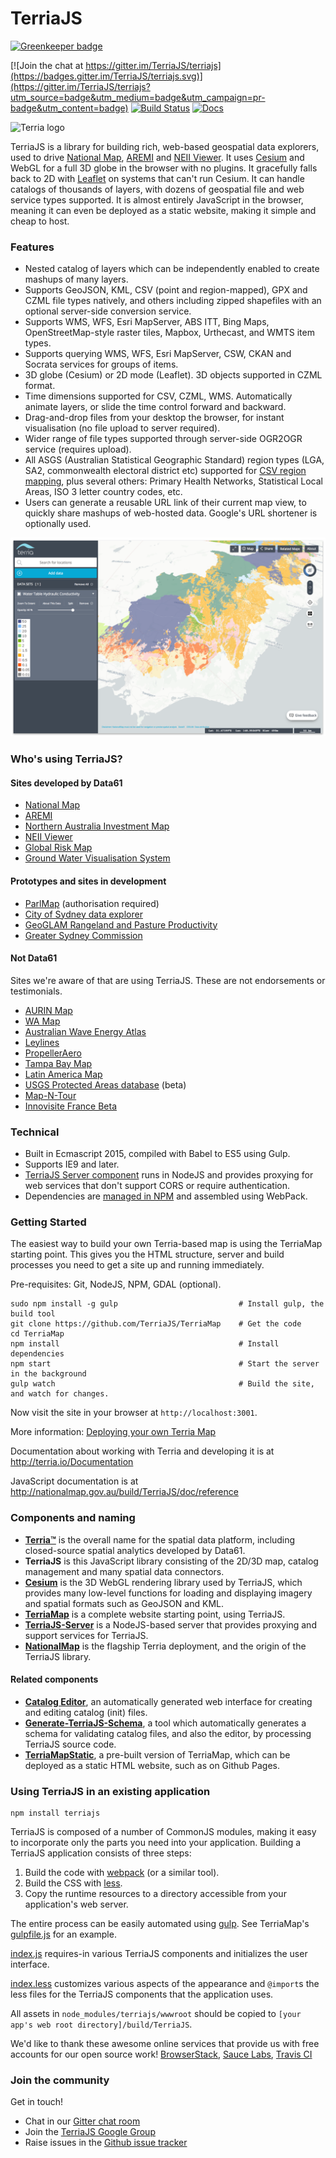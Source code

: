 
TerriaJS
============

[![Greenkeeper badge](https://badges.greenkeeper.io/TerriaJS/terriajs.svg)](https://greenkeeper.io/)

[![Join the chat at https://gitter.im/TerriaJS/terriajs](https://badges.gitter.im/TerriaJS/terriajs.svg)](https://gitter.im/TerriaJS/terriajs?utm_source=badge&utm_medium=badge&utm_campaign=pr-badge&utm_content=badge) [![Build Status](https://travis-ci.org/TerriaJS/terriajs.svg?branch=master)](https://travis-ci.org/TerriaJS/terriajs) [![Docs](https://img.shields.io/badge/docs-online-blue.svg)](http://terria.io/Documentation)

![Terria logo](terria-logo.png "Terria logo")

TerriaJS is a library for building rich, web-based geospatial data explorers, used to drive [National Map](http://nationalmap.gov.au), [AREMI](http://nationalmap.gov.au/renewables) and [NEII Viewer](neiiviewer.nicta.com.au).  It uses [Cesium](https://cesiumjs.org) and WebGL for a full 3D globe in the browser with no plugins.  It gracefully falls back to 2D with [Leaflet](http://leafletjs.com/) on systems that can't run Cesium. It can handle catalogs of thousands of layers, with dozens of geospatial file and web service types supported. It is almost entirely JavaScript in the browser, meaning it can even be deployed as a static website, making it simple and cheap to host.

### Features

* Nested catalog of layers which can be independently enabled to create mashups of many layers.
* Supports GeoJSON, KML, CSV (point and region-mapped), GPX and CZML file types natively, and others including zipped shapefiles with an optional server-side conversion service.
* Supports WMS, WFS, Esri MapServer, ABS ITT, Bing Maps, OpenStreetMap-style raster tiles, Mapbox, Urthecast, and WMTS item types.
* Supports querying WMS, WFS, Esri MapServer, CSW, CKAN and Socrata services for groups of items.
* 3D globe (Cesium) or 2D mode (Leaflet). 3D objects supported in CZML format.
* Time dimensions supported for CSV, CZML, WMS. Automatically animate layers, or slide the time control forward and backward.
* Drag-and-drop files from your desktop the browser, for instant visualisation (no file upload to server required).
* Wider range of file types supported through server-side OGR2OGR service (requires upload).
* All ASGS (Australian Statistical Geographic Standard) region types (LGA, SA2, commonwealth electoral district etc) supported for [CSV region mapping](https://github.com/NICTA/nationalmap/wiki/csv-geo-au), plus several others: Primary Health Networks, Statistical Local Areas, ISO 3 letter country codes, etc.
* Users can generate a reusable URL link of their current map view, to quickly share mashups of web-hosted data. Google's URL shortener is optionally used.

![Terria screenshot](terria-screenshot.png "Terria screenshot")

### Who's using TerriaJS?

#### Sites developed by Data61

* [National Map](http://nationalmap.gov.au)
* [AREMI](http://nationalmap.gov.au/renewables)
* [Northern Australia Investment Map](http://nationalmap.gov.au/northernaustralia)
* [NEII Viewer](http://neii.org.au/viewer)
* [Global Risk Map](http://globalriskmap.nicta.com.au)
* [Ground Water Visualisation System](http://groundwater-vis.research.nicta.com.au/)

#### Prototypes and sites in development

* [ParlMap](http://parlmap.terria.io/) (authorisation required)
* [City of Sydney data explorer](http://data.cityofsydney.nsw.gov.au/map)
* [GeoGLAM Rangeland and Pasture Productivity](http://map.geo-rapp.org/)
* [Greater Sydney Commission](http://nationalmap.research.nicta.com.au/greatersydney/)

#### Not Data61

Sites we're aware of that are using TerriaJS. These are not endorsements or testimonials.

* [AURIN Map](http://map.aurin.org.au/)
* [WA Map](http://map.beta.data.wa.gov.au/)
* [Australian Wave Energy Atlas](http://awavea.csiro.au/)
* [Leylines](http://maps.leylines.ch/)
* [PropellerAero](http://www.propelleraero.com/)
* [Tampa Bay Map](http://tampabaymap.org/)
* [Latin America Map](http://www.latam-map.org/) 
* [USGS Protected Areas database](https://maps.usgs.gov/beta/padus/) (beta)
* [Map-N-Tour](http://mapntour.squarespace.com/news/?tag=3D+Map+Platforms)
* [Innovisite France Beta](http://www.innovisite.com/map/france/)

### Technical

* Built in Ecmascript 2015, compiled with Babel to ES5 using Gulp.
* Supports IE9 and later.
* [TerriaJS Server component](https://github.com/TerriajS/TerriaJS-Server) runs in NodeJS and provides proxying for web services that don't support CORS or require authentication.
* Dependencies are [managed in NPM](https://www.npmjs.com/~terria) and assembled using WebPack.

### Getting Started ###
The easiest way to build your own Terria-based map is using the TerriaMap starting point. This gives you the HTML structure, server and build processes you need to get a site up and running immediately.

Pre-requisites: Git, NodeJS, NPM, GDAL (optional).
 
```
sudo npm install -g gulp                           # Install gulp, the build tool
git clone https://github.com/TerriaJS/TerriaMap    # Get the code
cd TerriaMap                                       
npm install                                        # Install dependencies
npm start                                          # Start the server in the background
gulp watch                                         # Build the site, and watch for changes.
```

Now visit the site in your browser at `http://localhost:3001`.
 
More information: [Deploying your own Terria Map](https://github.com/NICTA/nationalmap/wiki/Deploying-your-own-Terria-Map)

Documentation about working with Terria and developing it is at http://terria.io/Documentation

JavaScript documentation is at http://nationalmap.gov.au/build/TerriaJS/doc/reference

### Components and naming

* **[Terria™](http://terria.io)** is the overall name for the spatial data platform, including closed-source spatial analytics developed by Data61.
* **TerriaJS** is this JavaScript library consisting of the 2D/3D map, catalog management and many spatial data connectors.
* **[Cesium](https://github.com/TerriaJS/Cesium)** is the 3D WebGL rendering library used by TerriaJS, which provides many low-level functions for loading and displaying imagery and spatial formats such as GeoJSON and KML.
* **[TerriaMap](https://github.com/TerriaJS/TerriaMap)** is a complete website starting point, using TerriaJS.
* **[TerriaJS-Server](https://github.com/TerriaJS/TerriaJS-Server)** is a NodeJS-based server that provides proxying and support services for TerriaJS.
* **[NationalMap](https://github.com/NICTA/NationalMap)** is the flagship Terria deployment, and the origin of the TerriaJS library.

#### Related components

* **[Catalog Editor](https://github.com/TerriaJS/catalog-editor)**, an automatically generated web interface for creating and editing catalog (init) files.
* **[Generate-TerriaJS-Schema](https://github.com/TerriaJS/generate-terriajs-schema)**, a tool which automatically generates a schema for validating catalog files, and also the editor, by processing TerriaJS source code.
* **[TerriaMapStatic](https://github.com/terriajs/terriamapstatic)**, a pre-built version of TerriaMap, which can be deployed as a static HTML website, such as on Github Pages.

### Using TerriaJS in an existing application

```
npm install terriajs
```

TerriaJS is composed of a number of CommonJS modules, making it easy to incorporate only the parts you need into your application.  Building a TerriaJS application consists of three steps:

1. Build the code with [webpack](https://webpack.github.io/) (or a similar tool).
2. Build the CSS with [less](http://lesscss.org/).
3. Copy the runtime resources to a directory accessible from your application's web server.

The entire process can be easily automated using [gulp](http://gulpjs.com/).  See TerriaMap's [gulpfile.js](https://github.com/TerriaJS/TerriaMap/blob/master/gulpfile.js) for an example.

[index.js](https://github.com/NICTA/nationalmap/blob/master/index.js) requires-in various TerriaJS components and initializes the user interface.

[index.less](https://github.com/NICTA/nationalmap/blob/master/index.less) customizes various aspects of the appearance and `@import`s the less files for the TerriaJS components that the application uses.

All assets in `node_modules/terriajs/wwwroot` should be copied to `[your app's web root directory]/build/TerriaJS`.

We'd like to thank these awesome online services that provide us with free accounts for our open source work!  [BrowserStack](https://www.browserstack.com), [Sauce Labs](https://saucelabs.com/), [Travis CI](https://travis-ci.org/)

### Join the community

Get in touch!

* Chat in our [Gitter chat room](https://gitter.im/TerriaJS/terriajs)
* Join the [TerriaJS Google Group](https://groups.google.com/forum/#!forum/terriajs)
* Raise issues in the [Github issue tracker](https://github.com/TerriaJS/TerriaJS)
